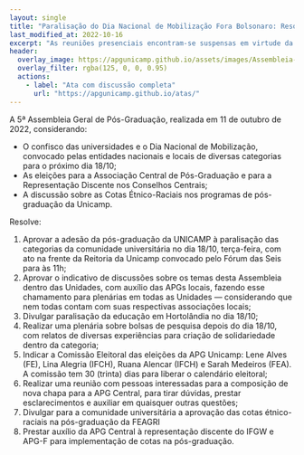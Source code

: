 ```yaml
---
layout: single
title: "Paralisação do Dia Nacional de Mobilização Fora Bolsonaro: Resolução da 5ª Assembleia Geral da Pós-Graduação"
last_modified_at: 2022-10-16
excerpt: "As reuniões presenciais encontram-se suspensas em virtude da pandemia da Covid-19"
header:
  overlay_image: https://apgunicamp.github.io/assets/images/Assembleia-1.jpeg
  overlay_filter: rgba(125, 0, 0, 0.95)
  actions:
    - label: "Ata com discussão completa"
      url: "https://apgunicamp.github.io/atas/"
---
```


A 5ª Assembleia Geral de Pós-Graduação, realizada em 11 de outubro de 2022, considerando:

* O confisco das universidades e o Dia Nacional de Mobilização, convocado pelas entidades nacionais e locais de diversas categorias para o próximo dia 18/10;
* As eleições para a Associação Central de Pós-Graduação e para a Representação Discente nos Conselhos Centrais;
* A discussão sobre as Cotas Étnico-Raciais nos programas de pós-graduação da Unicamp.

Resolve:

1. Aprovar a adesão da pós-graduação da UNICAMP à paralisação das categorias da comunidade universitária no dia 18/10, terça-feira, com ato na frente da Reitoria da Unicamp convocado pelo Fórum das Seis para às 11h;
2. Aprovar o indicativo de discussões sobre os temas desta Assembleia dentro das Unidades, com auxílio das APGs locais, fazendo esse chamamento para plenárias em todas as Unidades — considerando que nem todas contam com suas respectivas associações locais;
3. Divulgar paralisação da educação em Hortolândia no dia 18/10;
4. Realizar uma plenária sobre bolsas de pesquisa depois do dia 18/10, com relatos de diversas experiências para criação de solidariedade dentro da categoria;
5. Indicar a Comissão Eleitoral das eleições da APG Unicamp: Lene Alves (FE), Lina Alegria (IFCH), Ruana Alencar (IFCH) e Sarah Medeiros (FEA). A comissão tem 30 (trinta) dias para liberar o calendário eleitoral;
6. Realizar uma reunião com pessoas interessadas para a composição de nova chapa para a APG Central, para tirar dúvidas, prestar esclarecimentos e auxiliar em quaisquer outras questões;
7. Divulgar para a comunidade universitária a aprovação das cotas étnico-raciais na pós-graduação da FEAGRI
8. Prestar auxílio da APG Central à representação discente do IFGW e APG-F para implementação de cotas na pós-graduação.